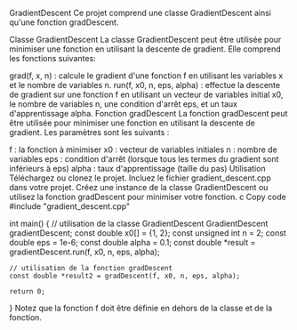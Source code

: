 GradientDescent
Ce projet comprend une classe GradientDescent ainsi qu'une fonction gradDescent.

Classe GradientDescent
La classe GradientDescent peut être utilisée pour minimiser une fonction en utilisant la descente de gradient. Elle comprend les fonctions suivantes:

grad(f, x, n) : calcule le gradient d'une fonction f en utilisant les variables x et le nombre de variables n.
run(f, x0, n, eps, alpha) : effectue la descente de gradient sur une fonction f en utilisant un vecteur de variables initial x0, le nombre de variables n, une condition d'arrêt eps, et un taux d'apprentissage alpha.
Fonction gradDescent
La fonction gradDescent peut être utilisée pour minimiser une fonction en utilisant la descente de gradient. Les paramètres sont les suivants :

f : la fonction à minimiser
x0 : vecteur de variables initiales
n : nombre de variables
eps : condition d'arrêt (lorsque tous les termes du gradient sont inférieurs à eps)
alpha : taux d'apprentissage (taille du pas)
Utilisation
Téléchargez ou clonez le projet.
Incluez le fichier gradient_descent.cpp dans votre projet.
Créez une instance de la classe GradientDescent ou utilisez la fonction gradDescent pour minimiser votre fonction.
c
Copy code
#include "gradient_descent.cpp"

int main()
{
    // utilisation de la classe GradientDescent
    GradientDescent gradientDescent;
    const double x0[] = {1, 2};
    const unsigned int n = 2;
    const double eps = 1e-6;
    const double alpha = 0.1;
    const double *result = gradientDescent.run(f, x0, n, eps, alpha);
    
    // utilisation de la fonction gradDescent
    const double *result2 = gradDescent(f, x0, n, eps, alpha);
    
    return 0;
}
Notez que la fonction f doit être définie en dehors de la classe et de la fonction.
